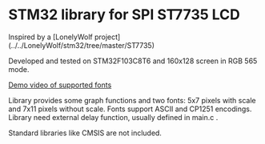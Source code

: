 # STM32 library for SPI ST7735 LCD

Inspired by a [LonelyWolf project] (../../LonelyWolf/stm32/tree/master/ST7735)

Developed and tested on STM32F103C8T6 and 160x128 screen in RGB 565 mode.

[Demo video of supported fonts](https://youtu.be/faLqhA-05B0)

Library provides some graph functions and two fonts: 5x7 pixels with scale and 7x11 pixels without scale. Fonts support ASCII and CP1251 encodings.
Library need external delay function, usually defined in main.c .

Standard libraries like CMSIS are not included.